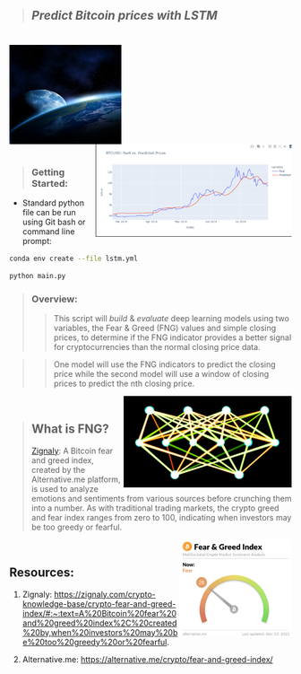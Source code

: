 >## *Predict Bitcoin prices with LSTM*  
#

<img src="Images/Earth.jfif" align="center" width="200px"/>
<br clear="center"/>
<img src="Images/results.png" align="right" width="350px"/>

#

>### Getting Started:
>> 
- Standard python file can be run using Git bash or command line prompt:

```bash
conda env create --file lstm.yml
```

```bash
python main.py
```

>### Overview: 
>> This script will *build* & *evaluate* deep learning models using two variables, the Fear & Greed (FNG) values and simple closing prices, to determine if the FNG indicator provides a better signal for cryptocurrencies than the normal closing price data.

>> One model will use the FNG indicators to predict the closing price while the second model will use a window of closing prices to predict the nth closing price.

<img src="Images/neural_network.png" align="right" width="300px"/>
<br clear="center"/>


>## What is FNG?
> [Zignaly](https://zignaly.com/crypto-knowledge-base/crypto-fear-and-greed-index/#:~:text=A%20Bitcoin%20fear%20and%20greed%20index%2C%20created%20by,when%20investors%20may%20be%20too%20greedy%20or%20fearful.): A Bitcoin fear and greed index, created by the Alternative.me platform, is used to analyze emotions and sentiments from various sources before crunching them into a number. As with traditional trading markets, the crypto greed and fear index ranges from zero to 100, indicating when investors may be too greedy or fearful.
>
<img src="Images/F&G.png" align="right" width="200px"/>
<br clear="center"/>

## Resources:
1. Zignaly:
https://zignaly.com/crypto-knowledge-base/crypto-fear-and-greed-index/#:~:text=A%20Bitcoin%20fear%20and%20greed%20index%2C%20created%20by,when%20investors%20may%20be%20too%20greedy%20or%20fearful.

2. Alternative.me:
https://alternative.me/crypto/fear-and-greed-index/